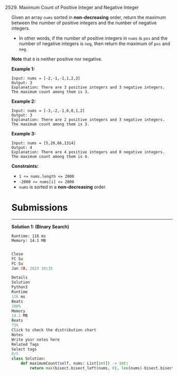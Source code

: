 2529. Maximum Count of Positive Integer and Negative Integer

Given an array `nums` sorted in **non-decreasing** order, return the maximum between the number of positive integers and the number of negative integers.

* In other words, if the number of positive integers in `nums` is `pos` and the number of negative integers is `neg`, then return the maximum of `pos` and `neg`.

**Note** that `0` is neither positive nor negative.

 

**Example 1:**
```
Input: nums = [-2,-1,-1,1,2,3]
Output: 3
Explanation: There are 3 positive integers and 3 negative integers. The maximum count among them is 3.
```

**Example 2:**
```
Input: nums = [-3,-2,-1,0,0,1,2]
Output: 3
Explanation: There are 2 positive integers and 3 negative integers. The maximum count among them is 3.
```

**Example 3:**
```
Input: nums = [5,20,66,1314]
Output: 4
Explanation: There are 4 positive integers and 0 negative integers. The maximum count among them is 4.
```

**Constraints:**

* `1 <= nums.length <= 2000`
* `-2000 <= nums[i] <= 2000`
* `nums` is sorted in a **non-decreasing** order.

# Submissions
---
**Solution 1: (Binary Search)**
```
Runtime: 116 ms
Memory: 14.1 MB
```
```python

Close
FC Su
FC Su
Jan 08, 2023 10:35

Details
Solution
Python3
Runtime
116 ms
Beats
100%
Memory
14.1 MB
Beats
75%
Click to check the distribution chart
Notes
Write your notes here
Related Tags
Select tags
0/5
class Solution:
    def maximumCount(self, nums: List[int]) -> int:
        return max(bisect.bisect_left(nums, 0), len(nums)-bisect.bisect_right(nums, 0))
```
